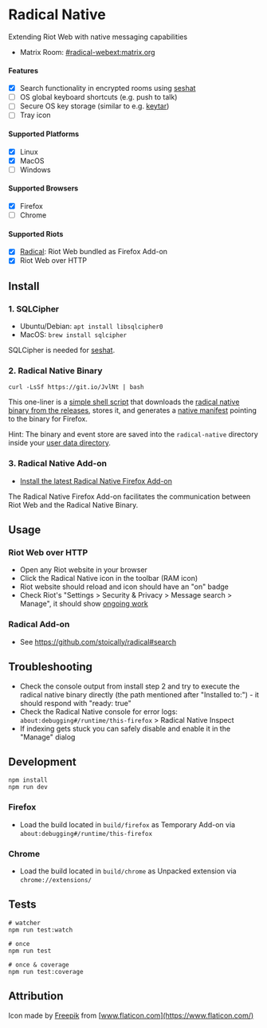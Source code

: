 # Radical Native

Extending Riot Web with native messaging capabilities

- Matrix Room: [#radical-webext:matrix.org](https://matrix.to/#/#radical-webext:matrix.org)

#### Features

- [x] Search functionality in encrypted rooms using [seshat](https://github.com/matrix-org/seshat)
- [ ] OS global keyboard shortcuts (e.g. push to talk)
- [ ] Secure OS key storage (similar to e.g. [keytar](https://www.npmjs.com/package/keytar))
- [ ] Tray icon

#### Supported Platforms

- [x] Linux
- [x] MacOS
- [ ] Windows

#### Supported Browsers

- [x] Firefox
- [ ] Chrome

#### Supported Riots

- [x] [Radical](https://github.com/stoically/radical): Riot Web bundled as Firefox Add-on
- [x] Riot Web over HTTP

## Install

### 1. SQLCipher

- Ubuntu/Debian: `apt install libsqlcipher0`
- MacOS: `brew install sqlcipher`

SQLCipher is needed for [seshat](https://github.com/matrix-org/seshat).

### 2. Radical Native Binary

```
curl -LsSf https://git.io/JvlNt | bash
```

This one-liner is a [simple shell script](https://github.com/stoically/radical-native/blob/master/native/scripts/install.sh) that downloads the [radical native binary from the releases](https://github.com/stoically/radical-native/releases), stores it, and generates a [native manifest](https://developer.mozilla.org/en-US/docs/Mozilla/Add-ons/WebExtensions/Native_manifests#Manifest_location) pointing to the binary for Firefox.

Hint: The binary and event store are saved into the `radical-native` directory inside your [user data directory](https://github.com/soc/dirs-rs#features).

### 3. Radical Native Add-on

- [Install the latest Radical Native Firefox Add-on](https://github.com/stoically/radical-native/releases)

The Radical Native Firefox Add-on facilitates the communication between Riot Web and the Radical Native Binary.

## Usage

### Riot Web over HTTP

- Open any Riot website in your browser
- Click the Radical Native icon in the toolbar (RAM icon)
- Riot website should reload and icon should have an "on" badge
- Check Riot's "Settings > Security & Privacy > Message search > Manage", it should show [ongoing work](https://github.com/vector-im/riot-web/issues/12334)

### Radical Add-on

- See https://github.com/stoically/radical#search

## Troubleshooting

- Check the console output from install step 2 and try to execute the radical native binary directly (the path mentioned after "Installed to:") - it should respond with "ready: true"
- Check the Radical Native console for error logs: `about:debugging#/runtime/this-firefox` > Radical Native Inspect
- If indexing gets stuck you can safely disable and enable it in the "Manage" dialog

## Development

```
npm install
npm run dev
```

### Firefox

- Load the build located in `build/firefox` as Temporary Add-on via
  `about:debugging#/runtime/this-firefox`

### Chrome

- Load the build located in `build/chrome` as Unpacked extension via `chrome://extensions/`

## Tests

```shell
# watcher
npm run test:watch

# once
npm run test

# once & coverage
npm run test:coverage
```

## Attribution

Icon made by [Freepik](https://www.flaticon.com/authors/freepik) from [www.flaticon.com](https://www.flaticon.com/)
